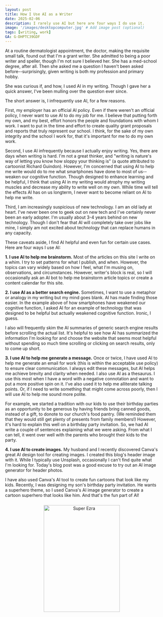 ```yaml
---
layout: post
title: How I Use AI as a Writer
date: 2025-02-06
description: I rarely use AI but here are four ways I do use it.
image: '/images/desktopcomputer.jpg' # Add image post (optional)
tags: [writing, work]
GA: G-DHPTC39GDF
---
```


At a routine dermatologist appointment, the doctor, making the requisite small talk, found out that I'm a grant writer. She admitted to being a poor writer and speller, though I'm not sure I believed her. She has a med-school degree, after all. Then she asked me a question I haven't been asked before--surprisingly, given writing is both my profession and primary hobby.

She was curious if, and how, I used AI in my writing. Though I gave her a quick answer, I've been mulling over the question ever since. 

The short answer is, I infrequently use AI, for a few reasons. 

First, my employer has an official AI policy. Even if there weren't an official policy, I never want to use AI to do my job for me. I believe that putting forth my own, and my best, effort honors the people and foundations with whom I work. I want to put in the time and effort to create quality grant proposals and reports that truly represent our school. I think, for the sake of my own integrity and the school I work for, that it's important for me to do my own work. 

Second, I use AI infrequently because I actually enjoy writing. Yes, there are days when writing is hard. I'm not a great thinker, and "writing is nature's way of letting you know how sloppy your thinking is" (a quote attributed to cartoonist Richard Guindon). However, I'm concerned that using AI to help me write would do to me what smartphones have done to most of us--weaken our cognitive function. Though designed to enhance learning and be helpful, I think that using AI in my writing would atrophy my writing muscles and decrease my ability to write well on my own. While time will tell the effects AI has on us longterm, I never want to become reliant on AI to help me write.

Third, I am increasingly suspicious of new technology. I am an old lady at heart. I've never been one to geek out on new tech and I've certainly never been an early adopter. I'm usually about 3-4 years behind on new technology. Though I don't fear that AI will completely take over jobs like mine, I simply am not excited about technology that can replace humans in any capacity.

These caveats aside, I find AI helpful and even fun for certain use cases. Here are four ways I use AI:

**1. I use AI to help me brainstorm.** Most of the articles on this site I write on a whim. I try to set patterns for what I publish, and when. However, the topics can vary widely based on how I feel, what I'm musing on, observations, and circumstances.  However, writer's block is real, so I will occasionally ask an AI bot to help me brainstorm article topics or create a content calendar for this site. 

**2. I use AI as a better search engine.** Sometimes, I want to use a metaphor or analogy in my writing but my mind goes blank. AI has made finding those easier. In the example above of how smartphones have weakened our cognitive function, I asked AI for an example of technology that was designed to be helpful but actually weakened cognitive function. Ironic, I guess. 

I also will frequently skim the AI summaries of generic search engine results before scrolling the actual list. It's helpful to see how AI has summarized the information I'm looking for and choose the website that seems most helpful without spending so much time scrolling or clicking on search results, only to come up short.

**3. I use AI to help me generate a message.** Once or twice, I have used AI to help me generate an email for work (this is within the acceptable use policy) to ensure clear communication. I always edit these messages, but AI helps me achieve brevity and clarity when needed. I also use AI as a thesaurus. I use this most when I have a word with a negative connotation and want to put a more positive spin on it. I've also used it to help me alliterate talking points. Or, if I need to write something that might come across poorly, then I will use AI to help me sound more polite. 

For example, we started a tradition with our kids to use their birthday parties as an opportunity to be generous by having friends bring canned goods, instead of a gift, to donote to our church's food pantry. (We reminded them that they would still get plenty of presents from family members!) However, it's hard to explain this well on a birthday party invitation. So, we had AI write a couple of sentences explaining what we were asking. From what I can tell, it went over well with the parents who brought their kids to the party.

**4. I use AI to create images.** My husband and I recently discovered Canva's great AI design tool for creating images. I created this blog's header image with it. While I typically use Unsplash, occasionally I can't find quite what I'm looking for. Today's blog post was a good excuse to try out an AI image generator for header photos. 

I have also used Canva's AI tool to create fun cartoons that look like my kids. Recently, I was designing my son's birthday party invitation. He wants a superhero theme, so I used Canva's AI image generator to create a cartoon superhero that looks like him. And that's the fun part of AI!

<p align="center">
<img src="meredithcook.github.io/images/Super Ezra.png" alt="Super Ezra" style="width:250px;height:350px;padding:10px" align="center"></a><p>